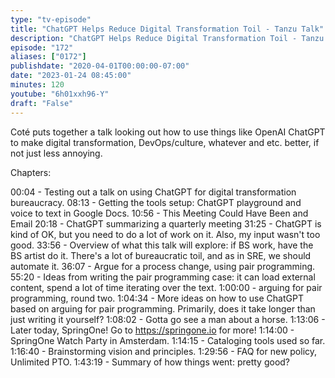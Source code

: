```yaml
---
type: "tv-episode"
title: "ChatGPT Helps Reduce Digital Transformation Toil - Tanzu Talk"
description: "ChatGPT Helps Reduce Digital Transformation Toil - Tanzu Talk"
episode: "172"
aliases: ["0172"]
publishdate: "2020-04-01T00:00:00-07:00"
date: "2023-01-24 08:45:00"
minutes: 120
youtube: "6h01xxh96-Y"
draft: "False"
---
```


Coté puts together a talk looking out how to use things like OpenAI ChatGPT to make digital transformation, DevOps/culture, whatever and etc. better, if not just less annoying.

Chapters:

00:04 - Testing out a talk on using ChatGPT for digital transformation bureaucracy.
08:13 - Getting the tools setup: ChatGPT playground and voice to text in Google Docs.
10:56 - This Meeting Could Have Been and Email
20:18 - ChatGPT summarizing a quarterly meeting
31:25 - ChatGPT is kind of OK, but you need to do a lot of work on it. Also, my input wasn't too good.
33:56 - Overview of what this talk will explore: if BS work, have the BS artist do it. There's a lot of bureaucratic  toil, and as in SRE, we should automate it.
36:07 - Argue for a process change, using pair programming.
55:20 - Ideas from writing the pair programming case: it can load external content, spend a lot of time iterating over the text.
1:00:00 - arguing for pair programming, round two.
1:04:34 - More ideas on how to use ChatGPT based on arguing for pair programming. Primarily, does it take longer than just writing it yourself?
1:08:02 - Gotta go see a man about a horse.
1:13:06 - Later today, SpringOne! Go to https://springone.io for more!
1:14:00 - SpringOne Watch Party in Amsterdam.
1:14:15 - Cataloging tools used so far.
1:16:40 - Brainstorming vision and principles.
1:29:56 - FAQ for new policy, Unlimited PTO.
1:43:19 - Summary of how things went: pretty good?
